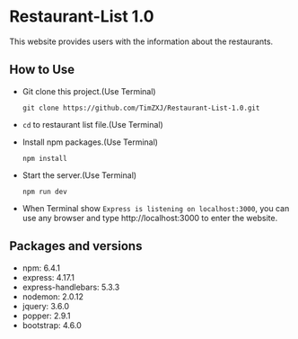 # Restaurant-List 1.0
This website provides users with the information about the restaurants.

## How to Use
* Git clone this project.(Use Terminal)

  ```
  git clone https://github.com/TimZXJ/Restaurant-List-1.0.git
  ```
* `cd` to restaurant list file.(Use Terminal)
* Install npm packages.(Use Terminal)

  ```
  npm install
  ```
* Start the server.(Use Terminal)

  ```
  npm run dev
  ```
* When Terminal show `Express is listening on localhost:3000`, you can use any browser and type http://localhost:3000 to enter the website.

## Packages and versions
* npm: 6.4.1
* express: 4.17.1
* express-handlebars: 5.3.3
* nodemon: 2.0.12
* jquery: 3.6.0
* popper: 2.9.1
* bootstrap: 4.6.0